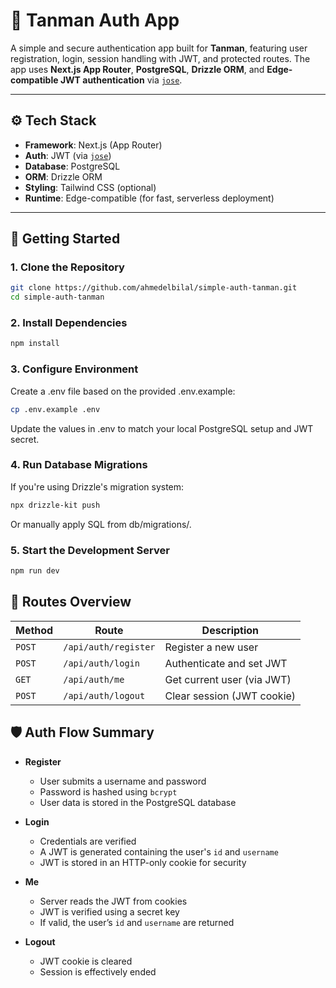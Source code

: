# 🔐 Tanman Auth App

A simple and secure authentication app built for **Tanman**, featuring user registration, login, session handling with JWT, and protected routes. The app uses **Next.js App Router**, **PostgreSQL**, **Drizzle ORM**, and **Edge-compatible JWT authentication** via [`jose`](https://github.com/panva/jose).

---

## ⚙️ Tech Stack

- **Framework**: Next.js (App Router)
- **Auth**: JWT (via [`jose`](https://github.com/panva/jose))
- **Database**: PostgreSQL
- **ORM**: Drizzle ORM
- **Styling**: Tailwind CSS (optional)
- **Runtime**: Edge-compatible (for fast, serverless deployment)

---

## 🚀 Getting Started

### 1. Clone the Repository

```bash
git clone https://github.com/ahmedelbilal/simple-auth-tanman.git
cd simple-auth-tanman
```

### 2. Install Dependencies

```bash
npm install
```

### 3. Configure Environment

Create a .env file based on the provided .env.example:

```bash
cp .env.example .env
```

Update the values in .env to match your local PostgreSQL setup and JWT secret.

### 4. Run Database Migrations

If you're using Drizzle's migration system:

```bash
npx drizzle-kit push
```

Or manually apply SQL from db/migrations/.

### 5. Start the Development Server

```bash
npm run dev
```

## 🧪 Routes Overview

| Method | Route                | Description                |
| ------ | -------------------- | -------------------------- |
| `POST` | `/api/auth/register` | Register a new user        |
| `POST` | `/api/auth/login`    | Authenticate and set JWT   |
| `GET`  | `/api/auth/me`       | Get current user (via JWT) |
| `POST` | `/api/auth/logout`   | Clear session (JWT cookie) |

## 🛡️ Auth Flow Summary

- **Register**

  - User submits a username and password
  - Password is hashed using `bcrypt`
  - User data is stored in the PostgreSQL database

- **Login**

  - Credentials are verified
  - A JWT is generated containing the user's `id` and `username`
  - JWT is stored in an HTTP-only cookie for security

- **Me**

  - Server reads the JWT from cookies
  - JWT is verified using a secret key
  - If valid, the user’s `id` and `username` are returned

- **Logout**
  - JWT cookie is cleared
  - Session is effectively ended
